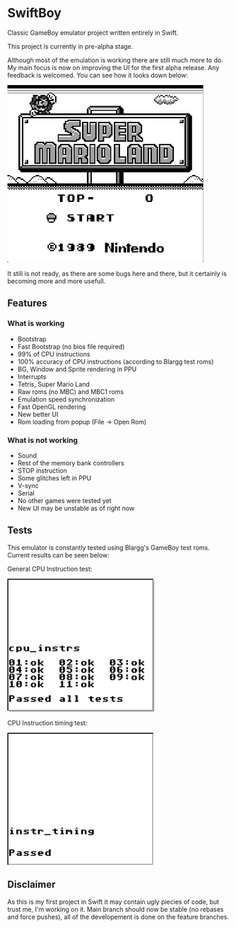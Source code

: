 # SwiftBoy
Classic GameBoy emulator project written entirely in Swift. 
 
This project is currently in pre-alpha stage. 

Although most of the emulation is working there are still much more to do. My main focus is now on improving the UI for the first alpha release. Any feedback is welcomed. You can see how it looks down below:

![](images/emulator.gif)

It still is not ready, as there are some bugs here and there, but it certainly is becoming more and more usefull.

## Features
### What is working
- Bootstrap
- Fast Bootstrap (no bios file required)
- 99% of CPU instructions
- 100% accuracy of CPU instructions (according to Blargg test roms)
- BG, Window and Sprite rendering in PPU
- Interrupts
- Tetris, Super Mario Land
- Raw roms (no MBC) and MBC1 roms
- Emulation speed synchronization
- Fast OpenGL rendering
- New better UI
- Rom loading from popup (File -> Open Rom)


### What is not working
- Sound
- Rest of the memory bank controllers
- STOP instruction
- Some glitches left in PPU
- V-sync
- Serial
- No other games were tested yet
- New UI may be unstable as of right now

## Tests
This emulator is constantly tested using Blargg's GameBoy test roms. Current results can be seen below:

General CPU Instruction test:

![](images/cpu_instr_test.png)

CPU Instruction timing test:

![](images/cpu_instr_timing_test.png)

## Disclaimer
As this is my first project in Swift it may contain ugly piecies of code, but trust me, I'm working on it.
Main branch should now be stable (no rebases and force pushes), all of the developement is done on the feature branches.
